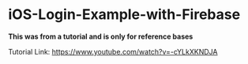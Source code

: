 # iOS-Login-Example-with-Firebase

**This was from a tutorial and is only for reference bases**

Tutorial Link: https://www.youtube.com/watch?v=-cYLkXKNDJA
